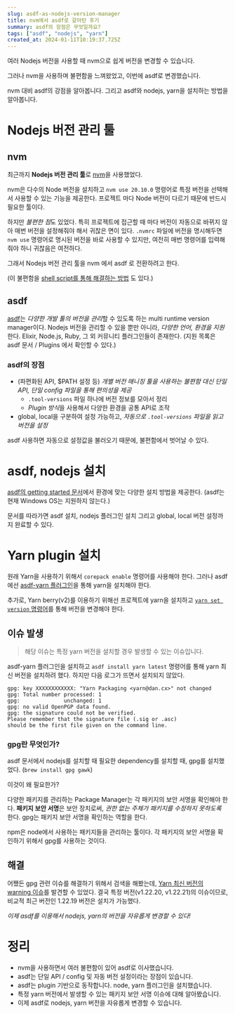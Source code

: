 ```yaml
---
slug: asdf-as-nodejs-version-manager
title: nvm에서 asdf로 갈아탄 후기
summary: asdf의 장점은 무엇일까요?
tags: ["asdf", "nodejs", "yarn"]
created_at: 2024-01-11T10:19:37.725Z
---
```


여러 Nodejs 버전을 사용할 때 nvm으로 쉽게 버전을 변경할 수 있습니다. 

그러나 nvm을 사용하며 불편함을 느껴왔었고, 이번에 asdf로 변경했습니다. 

nvm 대비 asdf의 강점을 알아봅니다. 그리고 asdf와 nodejs, yarn을 설치하는 방법을 알아봅니다.

# Nodejs 버전 관리 툴
## nvm
최근까지 **Nodejs 버전 관리 툴**로 [nvm](https://github.com/nvm-sh/nvm)을 사용했었다.

nvm은 다수의 Node 버전을 설치하고 `nvm use 20.10.0` 명령어로 특정 버전을 선택해서 사용할 수 있는 기능을 제공한다. 프로젝트 마다 Node 버전이 다르기 때문에 반드시 필요한 툴이다.

하지만 *불편한 점*도 있었다. 특히 프로젝트에 접근할 때 마다 버전이 자동으로 바뀌지 않아 매번 버전을 설정해줘야 해서 귀찮은 면이 있다. `.nvmrc` 파일에 버전을 명시해두면 `nvm use` 명령어로 명시된 버전을 바로 사용할 수 있지만, 여전히 매번 명령어를 입력해줘야 하니 귀찮음은 여전하다. 

그래서 Nodejs 버전 관리 툴을 nvm 에서 asdf 로 전환하려고 한다.

(이 불편함을 [shell script를 통해 해결하는 방법](https://stackoverflow.com/questions/23556330/run-nvm-use-automatically-every-time-theres-a-nvmrc-file-on-the-directory) 도 있다.)
## asdf
[asdf](https://asdf-vm.com/)는 *다양한 개발 툴의 버전을 관리*할 수 있도록 하는 multi runtime version manager이다. Nodejs 버전을 관리할 수 있을 뿐만 아니라, *다양한 언어, 환경을 지원*한다. Elixir, Node.js, Ruby, 그 외 커뮤니티 플러그인들이 존재한다. (지원 목록은 asdf 문서 / Plugins 에서 확인할 수 있다.)

### asdf의 장점
- (파편화된 API, $PATH 설정 등) *개별 버전 매니징 툴을 사용하는 불편함 대신 단일 API, 단일 config 파일을 통해 편의성을 제공*
    - `.tool-versions` 파일 하나에 버전 정보를 모아서 정리
    - *Plugin 방식*을 사용해서 다양한 환경을 공통 API로 조작
- global, local을 구분하여 설정 가능하고, *자동으로 `.tool-versions` 파일을 읽고 버전을 설정*

asdf 사용하면 자동으로 설정값을 불러오기 때문에, 불편함에서 벗어날 수 있다.
# asdf, nodejs 설치
[asdf의 getting started 문서](https://asdf-vm.com/guide/getting-started.html#getting-started)에서 환경에 맞는 다양한 설치 방법을 제공한다. (asdf는 현재 Windows OS는 지원하지 않는다.)

문서를 따라가면 asdf 설치, nodejs 플러그인 설치 그리고 global, local 버전 설정까지 완료할 수 있다.

# Yarn plugin 설치
원래 Yarn을 사용하기 위해서 `corepack enable` 명령어를 사용해야 한다. 그러나 asdf에선 [asdf-yarn 플러그인](https://github.com/twuni/asdf-yarn)을 통해 yarn을 설치해야 한다.
   
추가로, Yarn berry(v2)를 이용하기 위해선 프로젝트에 yarn을 설치하고 [`yarn set version` 명령어](https://yarnpkg.com/cli/set/version)를 통해 버전을 변경해야 한다.

## 이슈 발생
> 해당 이슈는 특정 yarn 버전을 설치할 경우 발생할 수 있는 이슈입니다. 

asdf-yarn 플러그인을 설치하고 `asdf install yarn latest` 명령어를 통해 yarn 최신 버전을 설치하려 했다. 하지만 다음 로그가 뜨면서 설치되지 않았다.

```
gpg: key XXXXXXXXXXXX: "Yarn Packaging <yarn@dan.cx>" not changed
gpg: Total number processed: 1
gpg:              unchanged: 1
gpg: no valid OpenPGP data found.
gpg: the signature could not be verified.
Please remember that the signature file (.sig or .asc)
should be the first file given on the command line.
```

### gpg란 무엇인가? 
asdf 문서에서 nodejs를 설치할 때 필요한 dependency를 설치할 때, gpg를 설치했었다. (`brew install gpg gawk`) 

이것이 왜 필요한가?

다양한 패키지를 관리하는 Package Manager는 각 패키지의 보안 서명을 확인해야 한다. **패키지 보안 서명**은 보안 장치로써, *권한 없는 주체가 패키지를 수정하지 못하도록* 한다. gpg는 패키지 보안 서명을 확인하는 역할을 한다.

npm은 node에서 사용하는 패키지들을 관리하는 툴이다. 각 패키지의 보안 서명을 확인하기 위해서 gpg를 사용하는 것이다.

## 해결
어쨌든 gpg 관련 이슈를 해결하기 위해서 검색을 해봤는데, [Yarn 최신 버전의 warning 이슈](https://github.com/twuni/asdf-yarn/issues/33)를 발견할 수 있었다. 결국 특정 버전(v1.22.20, v1.22.21)의 이슈이므로, 비교적 최근 버전인 1.22.19 버전은 설치가 가능했다.

*이제 asdf를 이용해서 nodejs, yarn의 버전을 자유롭게 변경할 수 있다!*

# 정리
- nvm을 사용하면서 여러 불편함이 있어 asdf로 이사했습니다.
- asdf는 단일 API / config 및 자동 버전 설정이라는 장점이 있습니다.
- asdf는 plugin 기반으로 동작합니다. node, yarn 플러그인을 설치했습니다.
- 특정 yarn 버전에서 발생할 수 있는 패키지 보안 서명 이슈에 대해 알아봤습니다.
- 이제 asdf로 nodejs, yarn 버전을 자유롭게 변경할 수 있습니다.
